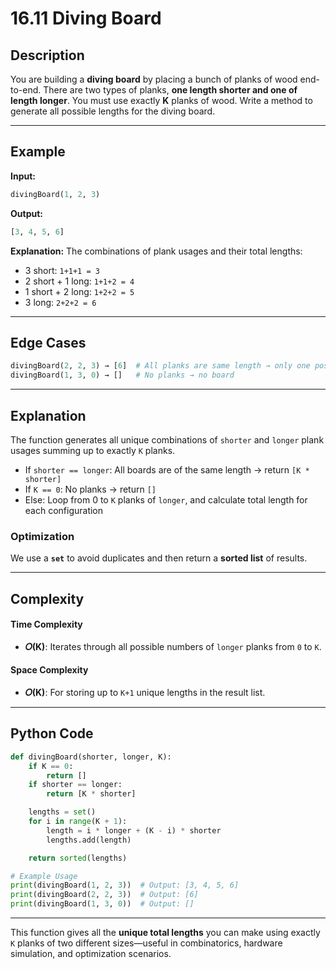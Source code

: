 # 16.11 Diving Board

## Description

You are building a **diving board** by placing a bunch of planks of wood end-to-end. There are two types of planks, **one length shorter and one of length longer**. You must use exactly **K** planks of wood. Write a method to generate all possible lengths for the diving board.

---

## Example

**Input:**

```python
divingBoard(1, 2, 3)
```

**Output:**

```python
[3, 4, 5, 6]
```

**Explanation:**
The combinations of plank usages and their total lengths:

* 3 short: `1+1+1 = 3`
* 2 short + 1 long: `1+1+2 = 4`
* 1 short + 2 long: `1+2+2 = 5`
* 3 long: `2+2+2 = 6`

---

## Edge Cases

```python
divingBoard(2, 2, 3) → [6]  # All planks are same length → only one possibility  
divingBoard(1, 3, 0) → []   # No planks → no board
```

---

## Explanation

The function generates all unique combinations of `shorter` and `longer` plank usages summing up to exactly `K` planks.

* If `shorter == longer`: All boards are of the same length → return `[K * shorter]`
* If `K == 0`: No planks → return `[]`
* Else: Loop from 0 to `K` planks of `longer`, and calculate total length for each configuration

### Optimization

We use a **`set`** to avoid duplicates and then return a **sorted list** of results.

---

## Complexity

#### Time Complexity

* **𝑂(K)**: Iterates through all possible numbers of `longer` planks from `0` to `K`.

#### Space Complexity

* **𝑂(K)**: For storing up to `K+1` unique lengths in the result list.

---

## Python Code

```python
def divingBoard(shorter, longer, K):
    if K == 0:
        return []
    if shorter == longer:
        return [K * shorter]

    lengths = set()
    for i in range(K + 1):
        length = i * longer + (K - i) * shorter
        lengths.add(length)

    return sorted(lengths)

# Example Usage
print(divingBoard(1, 2, 3))  # Output: [3, 4, 5, 6]
print(divingBoard(2, 2, 3))  # Output: [6]
print(divingBoard(1, 3, 0))  # Output: []
```

---

This function gives all the **unique total lengths** you can make using exactly `K` planks of two different sizes—useful in combinatorics, hardware simulation, and optimization scenarios.
